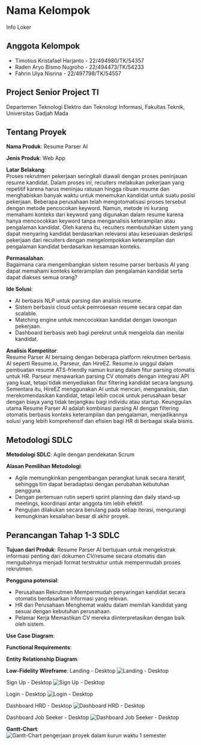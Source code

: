 # Nama Kelompok
Info Loker  

## Anggota Kelompok  
- Timotius Kristafael Harjanto - 22/494980/TK/54357
- Raden Aryo Bismo Nugroho - 22/494473/TK/54233
- Fahrin Ulya Nisrina - 22/497798/TK/54557

## Project Senior Project TI  
Departemen Teknologi Elektro dan Teknologi Informasi, Fakultas Teknik, Universitas Gadjah Mada  

## Tentang Proyek  
**Nama Produk**: Resume Parser AI

**Jenis Produk**: Web App

**Latar Belakang**:  
Proses rekrutmen pekerjaan seringkali diawali dengan proses peninjauan resume kandidat. Dalam proses ini, recuiters melakukan pekerjaan yang repetitif karena harus meninjau ratusan hingga ribuan resume dan menghabiskan banyak waktu untuk menemukan kandidat untuk suatu posisi pekerjaan. Beberapa perusahaan telah mengotomatisasi proses tersebut dengan metode pencocokan keyword. Namun, metode ini kurang memahami konteks dari keyword yang digunakan dalam resume karena hanya mencocokkan keyword tanpa menganalisis keterampilan atau pengalaman kandidat. Oleh karena itu, recuiters membutuhkan sistem yang dapat menyaring kandidat berdasarkan relevansi atau kesesuaian deskripsi pekerjaan dari recuiters dengan mengelompokkan keterampilan dan pengalaman kandidat berdasarkan kesamaan konteks.

**Permasalahan**:  
Bagaimana cara mengembangkan sistem resume parser berbasis AI yang dapat memahami konteks keterampilan dan pengalaman kandidat serta dapat diakses semua orang?

**Ide Solusi**:  
- AI berbasis NLP untuk parsing dan analisis resume.
- Sistem berbasis cloud untuk pemrosesan resume secara cepat dan scalable.
- Matching engine untuk mencocokkan kandidat dengan lowongan pekerjaan.
- Dashboard berbasis web bagi perekrut untuk mengelola dan menilai kandidat.

**Analisis Kompetitor**:  
Resume Parser AI bersaing dengan beberapa platform rekrutmen berbasis AI seperti Resume.io, Parseur, dan HireEZ. Resume.io unggul dalam pembuatan resume ATS-friendly namun kurang dalam fitur parsing otomatis untuk HR. Parseur menawarkan parsing CV otomatis dengan integrasi API yang kuat, tetapi tidak menyediakan fitur filtering kandidat secara langsung. Sementara itu, HireEZ menggunakan AI untuk mencari, menganalisis, dan merekomendasikan kandidat, tetapi lebih cocok untuk perusahaan besar dengan biaya yang tidak terjangkau bagi individu atau startup. Keunggulan utama Resume Parser AI adalah kombinasi parsing AI dengan filtering otomatis berbasis konteks keterampilan dan pengalaman, menjadikannya solusi yang lebih komprehensif dan efisien bagi HR di berbagai skala bisnis.

## Metodologi SDLC  
**Metodologi SDLC**:
Agile dengan pendekatan Scrum

**Alasan Pemilihan Metodologi**:
- Agile memungkinkan pengembangan perangkat lunak secara iteratif, sehingga tim dapat beradaptasi dengan perubahan kebutuhan pengguna.
- Dengan pertemuan rutin seperti sprint planning dan daily stand-up meetings, koordinasi antar anggota tim lebih efektif.
- Pengujian dilakukan secara berulang pada setiap iterasi, mengurangi kemungkinan kesalahan besar di akhir proyek.


## Perancangan Tahap 1-3 SDLC
**Tujuan dari Produk**:
Resume Parser AI bertujuan untuk mengekstrak informasi penting dari dokumen CV/resume secara otomatis dan mengubahnya menjadi format terstruktur untuk mempermudah proses rekrutmen.

**Pengguna potensial**:
- Perusahaan Rekrutmen
  Mempermudah penyaringan kandidat secara otomatis berdasarkan informasi yang relevan.
- HR dari Perusahaan
  Menghemat waktu dalam memilah kandidat yang sesuai dengan kebutuhan perusahaan.
- Pelamar Kerja
  Memastikan CV mereka diinterpretasikan dengan baik oleh sistem.

**Use Case Diagram**:

**Functional Requirements**:

**Entity Relationship Diagram**:

**Low-Fidelity Wireframe**:
Landing - Desktop
![Landing - Desktop](assets/Landing-Desktop.png)

Sign Up - Desktop
![Sign Up - Desktop](assets/SignUp-Desktop.png)

Login - Desktop
![Login - Desktop](assets/Login-Desktop.png)

Dashboard HRD - Desktop
![Dashboard HRD - Desktop](assets/DashboardHRD-Desktop.png)

Dashboard Job Seeker - Desktop
![Dashboard Job Seeker - Desktop](assets/DashboardJobSeeker-Desktop.png)

**Gantt-Chart**:
![Gantt-Chart pengerjaan proyek dalam kurun waktu 1 semester](assets/gantt-chart.png)

